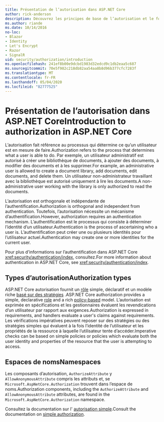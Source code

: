 ```yaml
---
title: Présentation de l’autorisation dans ASP.NET Core
author: rick-anderson
description: Découvrez les principes de base de l’autorisation et le fonctionnement de l’autorisation dans les applications ASP.NET Core.
ms.author: riande
ms.date: 10/14/2016
no-loc:
- Blazor
- Identity
- Let's Encrypt
- Razor
- SignalR
uid: security/authorization/introduction
ms.openlocfilehash: 241ef8b00e9dcbd1983d32edcd9c1db2eaa5c687
ms.sourcegitcommit: 70e5f982c218db82aa54aa8b8d96b377cfc7283f
ms.translationtype: MT
ms.contentlocale: fr-FR
ms.lasthandoff: 05/04/2020
ms.locfileid: "82777525"
---
```

# <a name="introduction-to-authorization-in-aspnet-core"></a><span data-ttu-id="20d48-103">Présentation de l’autorisation dans ASP.NET Core</span><span class="sxs-lookup"><span data-stu-id="20d48-103">Introduction to authorization in ASP.NET Core</span></span>

<a name="security-authorization-introduction"></a>

<span data-ttu-id="20d48-104">L’autorisation fait référence au processus qui détermine ce qu’un utilisateur est en mesure de faire.</span><span class="sxs-lookup"><span data-stu-id="20d48-104">Authorization refers to the process that determines what a user is able to do.</span></span> <span data-ttu-id="20d48-105">Par exemple, un utilisateur administratif est autorisé à créer une bibliothèque de documents, à ajouter des documents, à modifier des documents et à les supprimer.</span><span class="sxs-lookup"><span data-stu-id="20d48-105">For example, an administrative user is allowed to create a document library, add documents, edit documents, and delete them.</span></span> <span data-ttu-id="20d48-106">Un utilisateur non-administrateur travaillant avec la bibliothèque est autorisé uniquement à lire les documents.</span><span class="sxs-lookup"><span data-stu-id="20d48-106">A non-administrative user working with the library is only authorized to read the documents.</span></span>

<span data-ttu-id="20d48-107">L’autorisation est orthogonale et indépendante de l’authentification.</span><span class="sxs-lookup"><span data-stu-id="20d48-107">Authorization is orthogonal and independent from authentication.</span></span> <span data-ttu-id="20d48-108">Toutefois, l’autorisation nécessite un mécanisme d’authentification.</span><span class="sxs-lookup"><span data-stu-id="20d48-108">However, authorization requires an authentication mechanism.</span></span> <span data-ttu-id="20d48-109">L’authentification est le processus qui consiste à déterminer l’identité d’un utilisateur.</span><span class="sxs-lookup"><span data-stu-id="20d48-109">Authentication is the process of ascertaining who a user is.</span></span> <span data-ttu-id="20d48-110">L’authentification peut créer une ou plusieurs identités pour l’utilisateur actuel.</span><span class="sxs-lookup"><span data-stu-id="20d48-110">Authentication may create one or more identities for the current user.</span></span>

<span data-ttu-id="20d48-111">Pour plus d’informations sur l’authentification dans ASP.NET Core <xref:security/authentication/index>, consultez.</span><span class="sxs-lookup"><span data-stu-id="20d48-111">For more information about authentication in ASP.NET Core, see <xref:security/authentication/index>.</span></span>

## <a name="authorization-types"></a><span data-ttu-id="20d48-112">Types d’autorisation</span><span class="sxs-lookup"><span data-stu-id="20d48-112">Authorization types</span></span>

<span data-ttu-id="20d48-113">ASP.NET Core autorisation fournit un [rôle](xref:security/authorization/roles) simple, déclaratif et un modèle riche [basé sur des stratégies](xref:security/authorization/policies) .</span><span class="sxs-lookup"><span data-stu-id="20d48-113">ASP.NET Core authorization provides a simple, declarative [role](xref:security/authorization/roles) and a rich [policy-based](xref:security/authorization/policies) model.</span></span> <span data-ttu-id="20d48-114">L’autorisation est exprimée en spécifications et les gestionnaires évaluent les revendications d’un utilisateur par rapport aux exigences.</span><span class="sxs-lookup"><span data-stu-id="20d48-114">Authorization is expressed in requirements, and handlers evaluate a user's claims against requirements.</span></span> <span data-ttu-id="20d48-115">Les vérifications impératives peuvent reposer sur des stratégies ou des stratégies simples qui évaluent à la fois l’identité de l’utilisateur et les propriétés de la ressource à laquelle l’utilisateur tente d’accéder.</span><span class="sxs-lookup"><span data-stu-id="20d48-115">Imperative checks can be based on simple policies or policies which evaluate both the user identity and properties of the resource that the user is attempting to access.</span></span>

## <a name="namespaces"></a><span data-ttu-id="20d48-116">Espaces de noms</span><span class="sxs-lookup"><span data-stu-id="20d48-116">Namespaces</span></span>

<span data-ttu-id="20d48-117">Les composants d’autorisation, `AuthorizeAttribute` y `AllowAnonymousAttribute` compris les attributs et, se `Microsoft.AspNetCore.Authorization` trouvent dans l’espace de noms.</span><span class="sxs-lookup"><span data-stu-id="20d48-117">Authorization components, including the `AuthorizeAttribute` and `AllowAnonymousAttribute` attributes, are found in the `Microsoft.AspNetCore.Authorization` namespace.</span></span>

<span data-ttu-id="20d48-118">Consultez la documentation sur l' [autorisation simple](xref:security/authorization/simple).</span><span class="sxs-lookup"><span data-stu-id="20d48-118">Consult the documentation on [simple authorization](xref:security/authorization/simple).</span></span>
